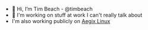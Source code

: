 - 👋 Hi, I’m Tim Beach - @timbeach
- 👀 I'm working on stuff at work I can't really talk about
- I'm also working publicly on [Aegix Linux](https://aegixlinux.org) 
